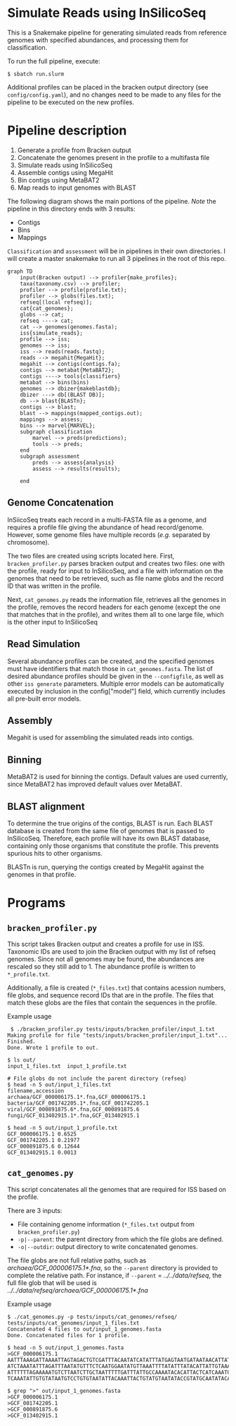 # Simulate Reads using InSilicoSeq

This is a Snakemake pipeline for generating simulated reads from reference genomes with specified abundances, and processing them for classification.

To run the full pipeline, execute:

```
$ sbatch run.slurm
```

Additional profiles can be placed in the bracken output directory (see `config/config.yaml`), and no changes need to be made to any files for the pipeline to be executed on the new profiles.

# Pipeline description

1. Generate a profile from Bracken output
2. Concatenate the genomes present in the profile to a multifasta file
3. Simulate reads using InSilicoSeq
4. Assemble contigs using MegaHit
5. Bin contigs using MetaBAT2
6. Map reads to input genomes with BLAST

The following diagram shows the main portions of the pipeline. *Note* the pipeline in this directory ends with 3 results:

* Contigs
* Bins
* Mappings

`Classification` and `assessment` will be in pipelines in their own directories. I will create a master snakemake to run all 3 pipelines in the root of this repo.

```mermaid
graph TD
    input(Bracken output) --> profiler{make_profiles};
    taxa(taxonomy.csv) --> profiler;
    profiler --> profile(profile.txt);
    profiler --> globs(files.txt);
    refseq[(local refseq)];
    cat{cat_genomes};
    globs --> cat;
    refseq ----> cat;
    cat --> genomes(genomes.fasta);
    iss{simulate_reads};
    profile --> iss;
    genomes --> iss;
    iss --> reads(reads.fastq);
    reads --> megahit{MegaHit};
    megahit --> contigs(contigs.fa);
    contigs --> metabat{MetaBAT2};
    contigs ----> tools{classifiers}
    metabat --> bins(bins)
    genomes --> dbizer{makeblastdb};
    dbizer ---> db[(BLAST DB)];
    db --> blast{BLASTn};
    contigs --> blast;
    blast --> mappings(mapped_contigs.out);
    mappings --> assess;
    bins --> marvel{MARVEL};
    subgraph classification
        marvel --> preds(predictions);
        tools --> preds;
    end
    subgraph assessment
        preds --> assess{analysis}
        assess --> results(results);
        
    end
```

## Genome Concatenation

InSiicoSeq treats each record in a multi-FASTA file as a genome, and requires a profile file giving the abundance of head record/genome. However, some genome files have multiple records (*e.g.* separated by chromosome).

The two files are created using scripts located here. First, `bracken_profiler.py` parses bracken output and creates two files: one with the profile, ready for input to InSilicoSeq, and a file with information on the genomes that need to be retrieved, such as file name globs and the record ID that was written in the profile.

Next, `cat_genomes.py` reads the information file, retrieves all the genomes in the profile, removes the record headers for each genome (except the one that matches that in the profile), and writes them all to one large file, which is the other input to InSilicoSeq

## Read Simulation

Several abundance profiles can be created, and the specified genomes must have identifiers that match those in `cat_genomes.fasta`. The list of desired abundance profiles should be given in the `--configfile`, as well as other `iss generate` parameters. Multiple error models can be automatically executed by inclusion in the config["model"] field, which currently includes all pre-built error models.

## Assembly

Megahit is used for assembling the simulated reads into contigs.

## Binning

MetaBAT2 is used for binning the contigs. Default values are used currently, since MetaBAT2 has improved default values over MetaBAT.

## BLAST alignment

To determine the true origins of the contigs, BLAST is run. Each BLAST database is created from the same file of genomes that is passed to InSilicoSeq. Therefore, each profile will have its own BLAST database, containing only those organisms that constitute the profile. This prevents spurious hits to other organisms.

BLASTn is run, querying the contigs created by MegaHit against the genomes in that profile.

# Programs

## `bracken_profiler.py`

This script takes Bracken output and creates a profile for use in ISS. Taxonomic IDs are used to join the Bracken output with my list of refseq genomes. Since not all genomes may be found, the abundances are rescaled so they still add to 1. The abundance profile is written to `*_profile.txt`.

Additionally, a file is created (`*_files.txt`) that contains acession numbers, file globs, and sequence record IDs that are in the profile. The files that match these globs are the files that contain the sequences in the profile.

Example usage
```
 $ ./bracken_profiler.py tests/inputs/bracken_profiler/input_1.txt
Making profile for file "tests/inputs/bracken_profiler/input_1.txt"...
Finished.
Done. Wrote 1 profile to out.

$ ls out/
input_1_files.txt  input_1_profile.txt

# File globs do not include the parent directory (refseq)
$ head -n 5 out/input_1_files.txt 
filename,accession
archaea/GCF_000006175.1*.fna,GCF_000006175.1
bacteria/GCF_001742205.1*.fna,GCF_001742205.1
viral/GCF_000891875.6*.fna,GCF_000891875.6
fungi/GCF_013402915.1*.fna,GCF_013402915.1

$ head -n 5 out/input_1_profile.txt
GCF_000006175.1 0.6525
GCF_001742205.1 0.21977
GCF_000891875.6 0.12644
GCF_013402915.1 0.0013
```
## `cat_genomes.py`

This script concatenates all the genomes that are required for ISS based on the profile.

There are 3 inputs:

* File containing genome information (`*_files.txt` output from `bracken_profiler.py`)
* `-p|--parent`: the parent directory from which the file globs are defined.
* `-o|--outdir`: output directory to write concatenated genomes.

The file globs are not full relative paths, such as *archaea/GCF_000006175.1\*.fna*, so the `--parent` directory is provided to complete the relative path. For instance, if `--parent` = *../../data/refseq*, the full file glob that will be used is *../../data/refseq/archaea/GCF_000006175.1\*.fna*

Example usage
```
$ ./cat_genomes.py -p tests/inputs/cat_genomes/refseq/ tests/inputs/cat_genomes/input_1_files.txt 
Concatenated 4 files to out/input_1_genomes.fasta
Done. Concatenated files for 1 profile.

$ head -n 5 out/input_1_genomes.fasta
>GCF_000006175.1
AATTTAAAGATTAAAATTAGTAGACTGTCGATTTACAATATCATATTTATGAGTAATGATAATAACATTATCAAAGTATT
ATCTAAATATTTAGATTTAATATGTTTCTCAATGGAATATGTTAAATTTTATATTTATACATTATTGTAAAATCATAAAA
ATTTTTTAGAAAAATGTCTTAATCTTGCTAATTTTTGATTTATTGCCAAAATACACATTACTCATCAAATGAAAATTAGT
TCAAATATTGTGTATAATGTCCTGTGTAATATTACAAATTACTGTATGTAATATACCGTATGCAATATACAATAGTAAAT

$ grep ">" out/input_1_genomes.fasta 
>GCF_000006175.1
>GCF_001742205.1
>GCF_000891875.6
>GCF_013402915.1
```

